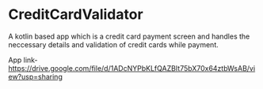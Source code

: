 # CreditCardValidator

A kotlin based app which is a credit card payment screen and handles the neccessary details and validation of credit cards while payment.

App link-https://drive.google.com/file/d/1ADcNYPbKLfQAZBIt75bX70x64ztbWsAB/view?usp=sharing
